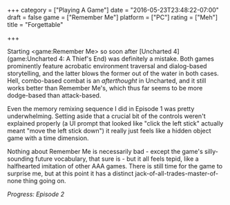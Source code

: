 +++
category = ["Playing A Game"]
date = "2016-05-23T23:48:22-07:00"
draft = false
game = ["Remember Me"]
platform = ["PC"]
rating = ["Meh"]
title = "Forgettable"

+++

Starting <game:Remember Me> so soon after [Uncharted 4](game:Uncharted 4: A Thief's End) was definitely a mistake.  Both games prominently feature acrobatic environment traversal and dialog-based storytelling, and the latter blows the former out of the water in both cases.  Hell, combo-based combat is an <i>afterthought</i> in Uncharted, and it still works better than Remember Me's, which thus far seems to be more dodge-based than attack-based.

Even the memory remixing sequence I did in Episode 1 was pretty underwhelming.  Setting aside that a crucial bit of the controls weren't explained properly (a UI prompt that looked like "click the left stick" actually meant "move the left stick down") it really just feels like a hidden object game with a time dimension.

Nothing about Remember Me is necessarily bad - except the game's silly-sounding future vocabulary, that sure is - but it all feels tepid, like a halfhearted imitation of other AAA games.  There is still time for the game to surprise me, but at this point it has a distinct jack-of-all-trades-master-of-none thing going on.

<i>Progress: Episode 2</i>
